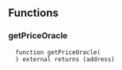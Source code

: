 


## Functions
### getPriceOracle
```solidity
  function getPriceOracle(
  ) external returns (address)
```




